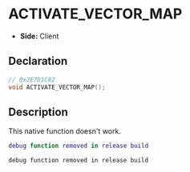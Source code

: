 # ACTIVATE_VECTOR_MAP
- **Side:** Client

## Declaration
```cpp
// 0x2E7D1C82
void ACTIVATE_VECTOR_MAP();
```

## Description
This native function doesn't work.

```lua
debug function removed in release build
```

```squirrel
debug function removed in release build
```